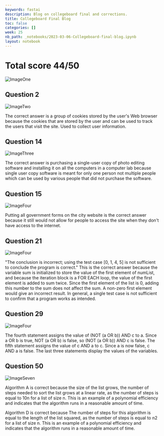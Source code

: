 ```yaml
---
keywords: fastai
description: Blog on collegeboard final and corrections. 
title: Collegeboard Final Blog
toc: false
categories: []
week: 25
nb_path: _notebooks/2023-03-06-Collegeboard-final-blog.ipynb
layout: notebook
---
```


<!--
#################################################
### THIS FILE WAS AUTOGENERATED! DO NOT EDIT! ###
#################################################
# file to edit: _notebooks/2023-03-06-Collegeboard-final-blog.ipynb
-->

<div class="container" id="notebook-container">
        
<div class="cell border-box-sizing text_cell rendered"><div class="inner_cell">
<div class="text_cell_render border-box-sizing rendered_html">
<h1 id="Total-score-44/50"><strong>Total score 44/50</strong><a class="anchor-link" href="#Total-score-44/50"> </a></h1><p><img src="/Project-1/images/copied_from_nb/../images/ScreenShot2023-03-08at11.03.00AM.png" alt="ImageOne"></p>

</div>
</div>
</div>
<div class="cell border-box-sizing text_cell rendered"><div class="inner_cell">
<div class="text_cell_render border-box-sizing rendered_html">
<h2 id="Question-2">Question 2<a class="anchor-link" href="#Question-2"> </a></h2><p><img src="/Project-1/images/copied_from_nb/../images/ScreenShot2023-03-08at11.01.12AM.png" alt="ImageTwo"></p>
<p>The correct answer is a group of cookies stored by the user's Web browser because the cookies that are stored by the user and can be used to track the users that visit the site. Used to collect user information.</p>

</div>
</div>
</div>
<div class="cell border-box-sizing text_cell rendered"><div class="inner_cell">
<div class="text_cell_render border-box-sizing rendered_html">
<h2 id="Question-14">Question 14<a class="anchor-link" href="#Question-14"> </a></h2><p><img src="/Project-1/images/copied_from_nb/../images/ScreenShot2023-03-08at11.07.21AM.png" alt="ImageThree"></p>
<p>The correct answer is purchasing a single-user copy of photo editing software and installing it on all the computers in a computer lab because single user copy software is meant for only one person not multiple people which can be used by various people that did not purchase the software.</p>

</div>
</div>
</div>
<div class="cell border-box-sizing text_cell rendered"><div class="inner_cell">
<div class="text_cell_render border-box-sizing rendered_html">
<h2 id="Question-15">Question 15<a class="anchor-link" href="#Question-15"> </a></h2><p><img src="/Project-1/images/copied_from_nb/../images/ScreenShot2023-03-08at11.13.27AM.png" alt="ImageFour"></p>
<p>Putting all government forms on the city website is the correct answer because it still would not allow for people to access the site when they don't have access to the internet.</p>

</div>
</div>
</div>
<div class="cell border-box-sizing text_cell rendered"><div class="inner_cell">
<div class="text_cell_render border-box-sizing rendered_html">
<h2 id="Question-21">Question 21<a class="anchor-link" href="#Question-21"> </a></h2><p><img src="/Project-1/images/copied_from_nb/../images/ScreenShot2023-03-08at11.25.01AM.png" alt="ImageFour"></p>
<p>"The conclusion is incorrect; using the test case [0, 1, 4, 5] is not sufficient to conclude the program is correct." This is the correct answer because the variable sum is initialized to store the value of the first element of numList, and because the iteration block is a FOR EACH loop, the value of the first element is added to sum twice. Since the first element of the list is 0, adding this number to the sum does not affect the sum. A non-zero first element would give an incorrect result. In general, a single test case is not sufficient to confirm that a program works as intended.</p>

</div>
</div>
</div>
<div class="cell border-box-sizing text_cell rendered"><div class="inner_cell">
<div class="text_cell_render border-box-sizing rendered_html">
<h2 id="Question-29">Question 29<a class="anchor-link" href="#Question-29"> </a></h2><p><img src="/Project-1/images/copied_from_nb/../images/ScreenShot2023-03-08at11.44.54AM.png" alt="ImageFour"></p>
<p>The fourth statement assigns the value of (NOT (a OR b)) AND c to a. Since a OR b is true, NOT (a OR b) is false, so (NOT (a OR b)) AND c is false. The fifth statement assigns the value of c AND a to c. Since a is now false, c AND a is false. The last three statements display the values of the variables.</p>

</div>
</div>
</div>
<div class="cell border-box-sizing text_cell rendered"><div class="inner_cell">
<div class="text_cell_render border-box-sizing rendered_html">
<h2 id="Question-50">Question 50<a class="anchor-link" href="#Question-50"> </a></h2><p><img src="/Project-1/images/copied_from_nb/../images/ScreenShot2023-03-08at1.50.50PM.png" alt="ImageSeven"></p>
<p>Algorithm A is correct because the size of the list grows, the number of steps needed to sort the list grows at a linear rate, as the number of steps is equal to 10n for a list of size n. This is an example of a polynomial efficiency and indicates that the algorithm runs in a reasonable amount of time.</p>
<p>Algorithm D is correct because The number of steps for this algorithm is equal to the length of the list squared, as the number of steps is equal to n2 for a list of size n. This is an example of a polynomial efficiency and indicates that the algorithm runs in a reasonable amount of time.</p>

</div>
</div>
</div>
</div>
 

